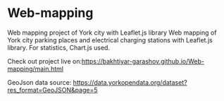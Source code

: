 # Web-mapping
Web mapping project of York city with Leaflet.js library
Web mapping of York city parking places and electrical charging stations with Leaflet.js library. 
For statistics, Chart.js used.

Check out project live on:https://bakhtiyar-garashov.github.io/Web-mapping/main.html

GeoJson data source: https://data.yorkopendata.org/dataset?res_format=GeoJSON&page=5
